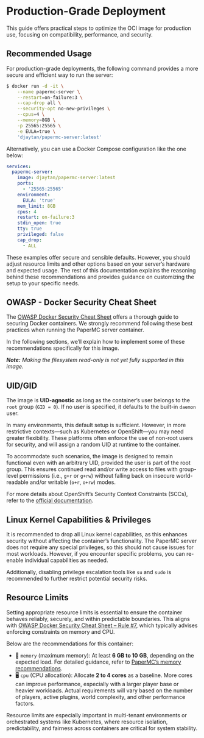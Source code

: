 # Production-Grade Deployment

This guide offers practical steps to optimize the OCI image for production use, focusing on compatibility, performance, and security.

## Recommended Usage

For production-grade deployments, the following command provides a more secure and efficient way to run the server:

```bash
$ docker run -d -it \
    --name papermc-server \
    --restart=on-failure:3 \
    --cap-drop all \
    --security-opt no-new-privileges \
    --cpus=4 \
    --memory=8GB \
    -p 25565:25565 \
    -e EULA=true \
    'djaytan/papermc-server:latest'
```

Alternatively, you can use a Docker Compose configuration like the one below:

```yaml
services:
  papermc-server:
    image: djaytan/papermc-server:latest
    ports:
      - '25565:25565'
    environment:
      EULA: 'true'
    mem_limit: 8GB
    cpus: 4
    restart: on-failure:3
    stdin_open: true
    tty: true
    privileged: false
    cap_drop:
      - ALL
```

These examples offer secure and sensible defaults. However, you should adjust resource limits and other options based on your server’s hardware and expected
usage. The rest of this documentation explains the reasoning behind these recommendations and provides guidance on customizing the setup to your specific needs.

## OWASP - Docker Security Cheat Sheet

The [OWASP Docker Security Cheat Sheet](https://cheatsheetseries.owasp.org/cheatsheets/Docker_Security_Cheat_Sheet.html) offers a thorough guide to securing
Docker containers. We strongly recommend following these best practices when running the PaperMC server container.

In the following sections, we’ll explain how to implement some of these recommendations specifically for this image.

_**Note:** Making the filesystem read-only is not yet fully supported in this image._

## UID/GID

The image is **UID-agnostic** as long as the container’s user belongs to the `root` group (`GID = 0`). If no user is specified, it defaults to the built-in
`daemon` user.

In many environments, this default setup is sufficient. However, in more restrictive contexts—such as Kubernetes or OpenShift—you may need greater flexibility.
These platforms often enforce the use of non-root users for security, and will assign a random UID at runtime to the container.

To accommodate such scenarios, the image is designed to remain functional even with an arbitrary UID, provided the user is part of the root group. This ensures
continued read and/or write access to files with group-level permissions (i.e., `g+r` or `g+rw`) without falling back on insecure world-readable and/or
writable (`o+r`, `o+rw`) modes.

For more details about OpenShift’s Security Context Constraints (SCCs), refer to
the [official documentation](https://docs.openshift.com/container-platform/latest/concepts/policy/security-context-constraints.html).

## Linux Kernel Capabilities & Privileges

It is recommended to drop all Linux kernel capabilities, as this enhances security without affecting the container’s functionality. The PaperMC server does not
require any special privileges, so this should not cause issues for most workloads. However, if you encounter specific problems, you can re-enable individual
capabilities as needed.

Additionally, disabling privilege escalation tools like `su` and `sudo` is recommended to further restrict potential security risks.

## Resource Limits

Setting appropriate resource limits is essential to ensure the container behaves reliably, securely, and within predictable boundaries. This aligns with [OWASP
Docker Security Cheat Sheet – Rule #7](https://cheatsheetseries.owasp.org/cheatsheets/Docker_Security_Cheat_Sheet.html#rule-7-limit-resources-memory-cpu-file-descriptors-processes-restarts),
which typically advises enforcing constraints on memory and CPU.

Below are the recommendations for this container:

* 🧠 `memory` (maximum memory): At least **6 GB to 10 GB**, depending on the expected load. For detailed guidance, refer
  to [PaperMC’s memory recommendations](https://docs.papermc.io/paper/aikars-flags/#recommended-memory).
* 🖥️ `cpu` (CPU allocation): Allocate **2 to 4 cores** as a baseline. More cores can improve performance, especially with a larger player base or heavier
  workloads. Actual requirements will vary based on the number of players, active plugins, world complexity, and other performance factors.

Resource limits are especially important in multi-tenant environments or orchestrated systems like Kubernetes, where resource isolation, predictability, and
fairness across containers are critical for system stability.
